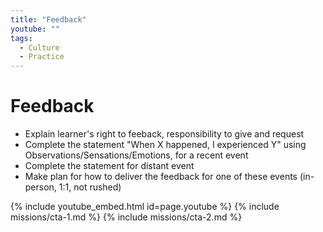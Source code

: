 ```yaml
---
title: "Feedback"
youtube: ""
tags:
  - Culture
  - Practice
---
```


# Feedback #

* Explain learner's right to feeback, responsibility to give and request
* Complete the statement "When X happened, I experienced Y" using Observations/Sensations/Emotions, for a recent event
* Complete the statement for distant event
* Make plan for how to deliver the feedback for one of these events (in-person, 1:1, not rushed) 

{% include youtube_embed.html id=page.youtube %}
{% include missions/cta-1.md %}
{% include missions/cta-2.md %}
